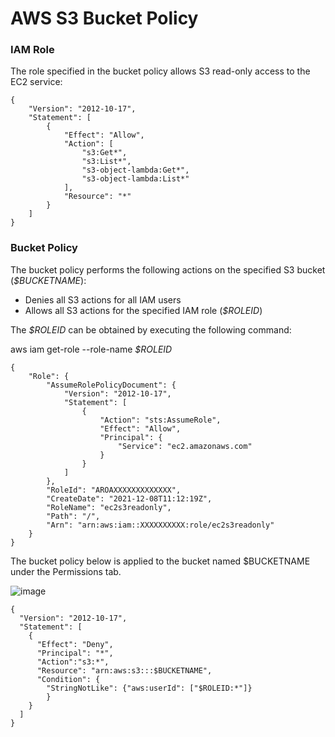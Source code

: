 # AWS S3 Bucket Policy



### IAM Role

The role specified in the bucket policy allows S3 read-only access to the EC2 service:

```
{
    "Version": "2012-10-17",
    "Statement": [
        {
            "Effect": "Allow",
            "Action": [
                "s3:Get*",
                "s3:List*",
                "s3-object-lambda:Get*",
                "s3-object-lambda:List*"
            ],
            "Resource": "*"
        }
    ]
}
```

### Bucket Policy
The bucket policy performs the following actions on the specified S3 bucket (*$BUCKETNAME*):
* Denies all S3 actions for all IAM users
* Allows all S3 actions for the specified IAM role (*$ROLEID*)

The *$ROLEID* can be obtained by executing the following command:

aws iam get-role --role-name *$ROLEID*
```
{
    "Role": {
        "AssumeRolePolicyDocument": {
            "Version": "2012-10-17", 
            "Statement": [
                {
                    "Action": "sts:AssumeRole", 
                    "Effect": "Allow", 
                    "Principal": {
                        "Service": "ec2.amazonaws.com"
                    }
                }
            ]
        }, 
        "RoleId": "AROAXXXXXXXXXXXXX", 
        "CreateDate": "2021-12-08T11:12:19Z", 
        "RoleName": "ec2s3readonly", 
        "Path": "/", 
        "Arn": "arn:aws:iam::XXXXXXXXXX:role/ec2s3readonly"
    }
}
```
The bucket policy below is applied to the bucket named $BUCKETNAME under the Permissions tab.

![image](https://user-images.githubusercontent.com/78450870/145206300-f2117de5-13df-452b-acdc-c05bbffd1e24.png)

```
{
  "Version": "2012-10-17",
  "Statement": [
    {
      "Effect": "Deny",
      "Principal": "*",
      "Action":"s3:*",
      "Resource": "arn:aws:s3:::$BUCKETNAME",
      "Condition": {
        "StringNotLike": {"aws:userId": ["$ROLEID:*"]}
        }
    }
  ]
}
```
